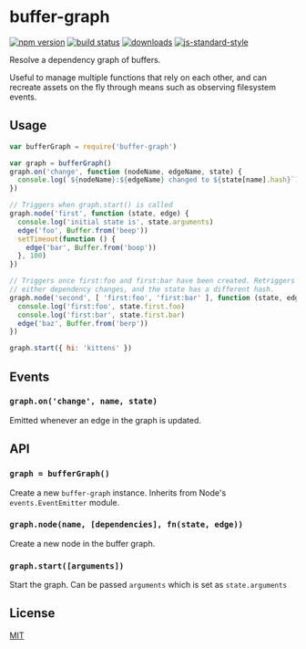 # buffer-graph
[![npm version][2]][3] [![build status][4]][5]
[![downloads][8]][9] [![js-standard-style][10]][11]

Resolve a dependency graph of buffers.

Useful to manage multiple functions that rely on each other, and can recreate
assets on the fly through means such as observing filesystem events.

## Usage
```js
var bufferGraph = require('buffer-graph')

var graph = bufferGraph()
graph.on('change', function (nodeName, edgeName, state) {
  console.log(`${nodeName}:${edgeName} changed to ${state[name].hash}`)
})

// Triggers when graph.start() is called
graph.node('first', function (state, edge) {
  console.log('initial state is', state.arguments)
  edge('foo', Buffer.from('beep'))
  setTimeout(function () {
    edge('bar', Buffer.from('boop'))
  }, 100)
})

// Triggers once first:foo and first:bar have been created. Retriggers if
// either dependency changes, and the state has a different hash.
graph.node('second', [ 'first:foo', 'first:bar' ], function (state, edge) {
  console.log('first:foo', state.first.foo)
  console.log('first:bar', state.first.bar)
  edge('baz', Buffer.from('berp'))
})

graph.start({ hi: 'kittens' })
```

## Events
### `graph.on('change', name, state)`
Emitted whenever an edge in the graph is updated.

## API
### `graph = bufferGraph()`
Create a new `buffer-graph` instance. Inherits from Node's
`events.EventEmitter` module.

### `graph.node(name, [dependencies], fn(state, edge))`
Create a new node in the buffer graph.

### `graph.start([arguments])`
Start the graph. Can be passed `arguments` which is set as `state.arguments`

## License
[MIT](https://tldrlegal.com/license/mit-license)

[0]: https://img.shields.io/badge/stability-experimental-orange.svg?style=flat-square
[1]: https://nodejs.org/api/documentation.html#documentation_stability_index
[2]: https://img.shields.io/npm/v/buffer-graph.svg?style=flat-square
[3]: https://npmjs.org/package/buffer-graph
[4]: https://img.shields.io/travis/yoshuawuyts/buffer-graph/master.svg?style=flat-square
[5]: https://travis-ci.org/yoshuawuyts/buffer-graph
[6]: https://img.shields.io/codecov/c/github/yoshuawuyts/buffer-graph/master.svg?style=flat-square
[7]: https://codecov.io/github/yoshuawuyts/buffer-graph
[8]: http://img.shields.io/npm/dm/buffer-graph.svg?style=flat-square
[9]: https://npmjs.org/package/buffer-graph
[10]: https://img.shields.io/badge/code%20style-standard-brightgreen.svg?style=flat-square
[11]: https://github.com/feross/standard
